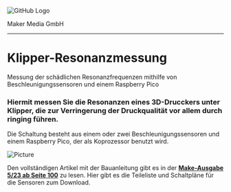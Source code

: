![GitHub Logo](http://www.heise.de/make/icons/make_logo.png)

Maker Media GmbH
*** 

# Klipper-Resonanzmessung
Messung der schädlichen Resonanzfrequenzen mithilfe von Beschleunigungssensoren und einem Raspberry Pico

### Hiermit messen Sie die Resonanzen eines 3D-Drucckers unter Klipper, die zur Verringerung der Druckqualität vor allem durch ringing führen.
Die Schaltung besteht aus einem oder zwei Beschleunigungssensoren und einem Raspberry Pico, der als Koprozessor benutzt wird.

![Picture](https://github.com/heise/Internetradio/blob/master/radio.png) 

Den vollständigen Artikel mit der Bauanleitung gibt es in der **[Make-Ausgabe 5/23 ab Seite 100](https://www.heise.de/select/make/2023/5/2317706400013564171)** zu lesen. 
Hier gibt es die Teileliste und Schaltpläne für die Sensoren zum Download.
